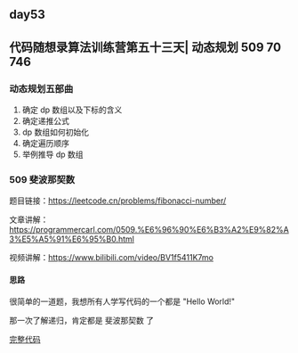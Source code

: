 ## day53

## 代码随想录算法训练营第五十三天| 动态规划 509 70 746

### 动态规划五部曲

1. 确定 dp 数组以及下标的含义
2. 确定递推公式
3. dp 数组如何初始化
4. 确定遍历顺序
5. 举例推导 dp 数组

### 509 斐波那契数

题目链接：https://leetcode.cn/problems/fibonacci-number/

文章讲解：https://programmercarl.com/0509.%E6%96%90%E6%B3%A2%E9%82%A3%E5%A5%91%E6%95%B0.html

视频讲解：https://www.bilibili.com/video/BV1f5411K7mo

#### 思路
很简单的一道题，我想所有人学写代码的一个都是 "Hello World!"

那一次了解递归，肯定都是 斐波那契数 了

[完整代码](https://github.com/hd2yao/leetcode/tree/master/training/day53/0509_fibonacci_number.go)
